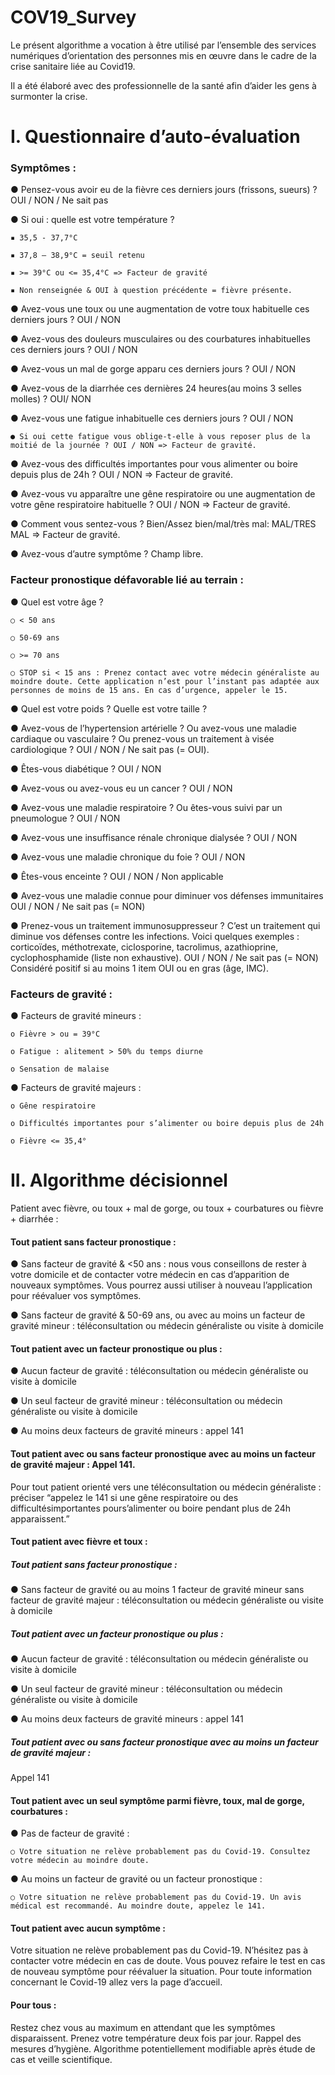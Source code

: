 # COV19_Survey

Le présent algorithme a vocation à être utilisé par l’ensemble des services numériques d’orientation des personnes mis en œuvre dans le cadre de la crise sanitaire liée au Covid19.

Il a été élaboré avec des professionnelle de la santé afin d’aider les gens à surmonter la crise.

# I. Questionnaire d’auto-évaluation

### Symptômes :

● Pensez-vous avoir eu de la fièvre ces derniers jours (frissons, sueurs) ? OUI / NON / Ne sait pas

● Si oui : quelle est votre température ?

    ▪ 35,5 - 37,7°C
    
    ▪ 37,8 – 38,9°C = seuil retenu
    
    ▪ >= 39°C ou <= 35,4°C => Facteur de gravité
    
    ▪ Non renseignée & OUI à question précédente = fièvre présente.
    
● Avez-vous une toux ou une augmentation de votre toux habituelle ces derniers jours ? OUI / NON

● Avez-vous des douleurs musculaires ou des courbatures inhabituelles ces derniers jours ? OUI / NON

● Avez-vous un mal de gorge apparu ces derniers jours ? OUI / NON

● Avez-vous de la diarrhée ces dernières 24 heures(au moins 3 selles molles) ? OUI/ NON

● Avez-vous une fatigue inhabituelle ces derniers jours ? OUI / NON

    ● Si oui cette fatigue vous oblige-t-elle à vous reposer plus de la moitié de la journée ? OUI / NON => Facteur de gravité.
    
● Avez-vous des difficultés importantes pour vous alimenter ou boire depuis plus de 24h ? OUI / NON => Facteur de gravité.

● Avez-vous vu apparaître une gêne respiratoire ou une augmentation de votre gêne respiratoire habituelle ? OUI / NON => Facteur de gravité.

● Comment vous sentez-vous ? Bien/Assez bien/mal/très mal: MAL/TRES MAL => Facteur de gravité.

● Avez-vous d’autre symptôme ? Champ libre.

### Facteur pronostique défavorable lié au terrain :

● Quel est votre âge ?

    ○ < 50 ans

    ○ 50-69 ans

    ○ >= 70 ans

    ○ STOP si < 15 ans : Prenez contact avec votre médecin généraliste au moindre doute. Cette application n’est pour l’instant pas adaptée aux personnes de moins de 15 ans. En cas d’urgence, appeler le 15.

● Quel est votre poids ? Quelle est votre taille ?

● Avez-vous de l’hypertension artérielle ? Ou avez-vous une maladie cardiaque ou vasculaire ? Ou prenez-vous un traitement à visée cardiologique ? OUI / NON / Ne sait pas (= OUI).

● Êtes-vous diabétique ? OUI / NON

● Avez-vous ou avez-vous eu un cancer ? OUI / NON

● Avez-vous une maladie respiratoire ? Ou êtes-vous suivi par un pneumologue ? OUI / NON

● Avez-vous une insuffisance rénale chronique dialysée ? OUI / NON

● Avez-vous une maladie chronique du foie ? OUI / NON

● Êtes-vous enceinte ? OUI / NON / Non applicable

● Avez-vous une maladie connue pour diminuer vos défenses immunitaires OUI / NON / Ne sait pas (= NON)

● Prenez-vous un traitement immunosuppresseur ? C’est un traitement qui diminue vos défenses contre les infections. Voici quelques exemples : corticoïdes, méthotrexate, ciclosporine, tacrolimus, azathioprine, cyclophosphamide (liste non exhaustive). OUI / NON / Ne sait pas (= NON) Considéré positif si au moins 1 item OUI ou en gras (âge, IMC).

### Facteurs de gravité :

● Facteurs de gravité mineurs :

    o Fièvre > ou = 39°C
    
    o Fatigue : alitement > 50% du temps diurne
    
    o Sensation de malaise
    
● Facteurs de gravité majeurs :

    o Gêne respiratoire
    
    o Difficultés importantes pour s’alimenter ou boire depuis plus de 24h
    
    o Fièvre <= 35,4°
    
    
# II. Algorithme décisionnel

Patient avec fièvre, ou toux + mal de gorge, ou toux + courbatures ou fièvre + diarrhée : 

#### Tout patient sans facteur pronostique :

● Sans facteur de gravité & <50 ans : nous vous conseillons de rester à votre domicile et de contacter votre médecin en cas d’apparition de nouveaux symptômes. Vous pourrez aussi utiliser à nouveau l’application pour réévaluer vos symptômes.

● Sans facteur de gravité & 50-69 ans, ou avec au moins un facteur de gravité mineur : téléconsultation ou médecin généraliste ou visite à domicile 

#### Tout patient avec un facteur pronostique ou plus :

● Aucun facteur de gravité : téléconsultation ou médecin généraliste ou visite à domicile

● Un seul facteur de gravité mineur : téléconsultation ou médecin généraliste ou visite à domicile

● Au moins deux facteurs de gravité mineurs : appel 141 

#### Tout patient avec ou sans facteur pronostique avec au moins un facteur de gravité majeur : Appel 141.

Pour tout patient orienté vers une téléconsultation ou médecin généraliste : préciser “appelez le 141 si une gêne respiratoire ou des difficultésimportantes pours’alimenter ou boire pendant plus de 24h apparaissent.”

#### Tout patient avec fièvre et toux :

##### Tout patient sans facteur pronostique :

● Sans facteur de gravité ou au moins 1 facteur de gravité mineur sans facteur de gravité majeur : téléconsultation ou médecin généraliste ou visite à domicile 

##### Tout patient avec un facteur pronostique ou plus :

● Aucun facteur de gravité : téléconsultation ou médecin généraliste ou visite à domicile

● Un seul facteur de gravité mineur : téléconsultation ou médecin généraliste ou visite à domicile

● Au moins deux facteurs de gravité mineurs : appel 141

##### Tout patient avec ou sans facteur pronostique avec au moins un facteur de gravité majeur : 

Appel 141

#### Tout patient avec un seul symptôme parmi fièvre, toux, mal de gorge, courbatures :

● Pas de facteur de gravité :

    ○ Votre situation ne relève probablement pas du Covid-19. Consultez votre médecin au moindre doute.
    
● Au moins un facteur de gravité ou un facteur pronostique :

    ○ Votre situation ne relève probablement pas du Covid-19. Un avis médical est recommandé. Au moindre doute, appelez le 141.
    
#### Tout patient avec aucun symptôme :

Votre situation ne relève probablement pas du Covid-19. N’hésitez pas à contacter votre médecin en cas de doute. Vous pouvez refaire le test en cas de nouveau symptôme pour réévaluer la situation. Pour toute information concernant le Covid-19 allez vers la page d’accueil.

#### Pour tous : 

Restez chez vous au maximum en attendant que les symptômes disparaissent. Prenez votre température deux fois par jour. Rappel des mesures d’hygiène. Algorithme potentiellement modifiable après étude de cas et veille scientifique.
